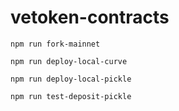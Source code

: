 # vetoken-contracts

`npm run fork-mainnet`

`npm run deploy-local-curve`

`npm run deploy-local-pickle`

`npm run test-deposit-pickle`